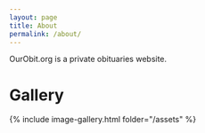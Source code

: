 ```yaml
---
layout: page
title: About
permalink: /about/
---
```


OurObit.org is a private obituaries website.

# Gallery

{% include image-gallery.html folder="/assets" %}
